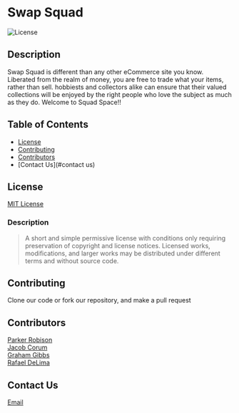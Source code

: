 
  # Swap Squad

  ![License](https://img.shields.io/badge/license-MIT-green)

  ## Description
  Swap Squad is different than any other eCommerce site you know. Liberated from the realm of money, you are free to trade what your items, rather than sell. hobbiests and collectors alike can ensure that their valued collections will be enjoyed by the right people who love the subject as much as they do. Welcome to Squad Space!!

  ## Table of Contents
  * [License](#license)
  * [Contributing](#contributing)
  * [Contributors](#contributors)
  * [Contact Us](#contact us)

  ## License
  [MIT License](https://choosealicense.com/licenses/mit/)
  ### Description
  >A short and simple permissive license with conditions only requiring preservation of copyright and license notices. Licensed works, modifications, and larger works may be distributed under different terms and without source code.

  ## Contributing
  Clone our code or fork our repository, and make a pull request

  ## Contributors
  [Parker Robison](https://www.github.com/parkerrobison) <br />
  [Jacob Corum](https://www.github.com/jcorum11) <br />
  [Graham Gibbs](https://www.github.com/grahamgibbs)<br />
  [Rafael DeLima](https://www.github.com/delimr)<br />
  
  ## Contact Us
  [Email](jacob.w.corum@gmail.com)
